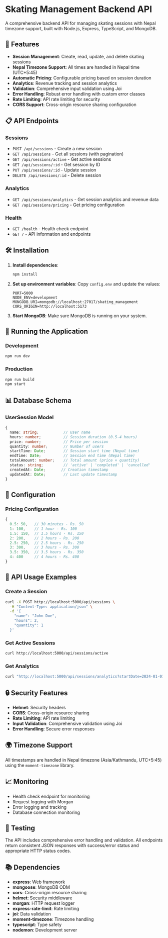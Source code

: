 # Skating Management Backend API

A comprehensive backend API for managing skating sessions with Nepal timezone support, built with Node.js, Express, TypeScript, and MongoDB.

## 🚀 Features

- **Session Management**: Create, read, update, and delete skating sessions
- **Nepal Timezone Support**: All times are handled in Nepal time (UTC+5:45)
- **Automatic Pricing**: Configurable pricing based on session duration
- **Analytics**: Revenue tracking and session analytics
- **Validation**: Comprehensive input validation using Joi
- **Error Handling**: Robust error handling with custom error classes
- **Rate Limiting**: API rate limiting for security
- **CORS Support**: Cross-origin resource sharing configuration

## 📋 API Endpoints

### Sessions
- `POST /api/sessions` - Create a new session
- `GET /api/sessions` - Get all sessions (with pagination)
- `GET /api/sessions/active` - Get active sessions
- `GET /api/sessions/:id` - Get session by ID
- `PUT /api/sessions/:id` - Update session
- `DELETE /api/sessions/:id` - Delete session

### Analytics
- `GET /api/sessions/analytics` - Get session analytics and revenue data
- `GET /api/sessions/pricing` - Get pricing configuration

### Health
- `GET /health` - Health check endpoint
- `GET /` - API information and endpoints

## 🛠️ Installation

1. **Install dependencies**:
   ```bash
   npm install
   ```

2. **Set up environment variables**:
   Copy `config.env` and update the values:
   ```env
   PORT=5000
   NODE_ENV=development
   MONGODB_URI=mongodb://localhost:27017/skating_management
   CORS_ORIGIN=http://localhost:5173
   ```

3. **Start MongoDB**:
   Make sure MongoDB is running on your system.

## 🚀 Running the Application

### Development
```bash
npm run dev
```

### Production
```bash
npm run build
npm start
```

## 📊 Database Schema

### UserSession Model
```typescript
{
  name: string;           // User name
  hours: number;          // Session duration (0.5-4 hours)
  price: number;          // Price per session
  quantity: number;       // Number of users
  startTime: Date;        // Session start time (Nepal time)
  endTime: Date;          // Session end time (Nepal time)
  totalAmount: number;    // Total amount (price × quantity)
  status: string;         // 'active' | 'completed' | 'cancelled'
  createdAt: Date;       // Creation timestamp
  updatedAt: Date;        // Last update timestamp
}
```

## 🔧 Configuration

### Pricing Configuration
```typescript
{
  0.5: 50,   // 30 minutes - Rs. 50
  1: 100,    // 1 hour - Rs. 100
  1.5: 150,  // 1.5 hours - Rs. 150
  2: 200,    // 2 hours - Rs. 200
  2.5: 250,  // 2.5 hours - Rs. 250
  3: 300,    // 3 hours - Rs. 300
  3.5: 350,  // 3.5 hours - Rs. 350
  4: 400     // 4 hours - Rs. 400
}
```

## 📝 API Usage Examples

### Create a Session
```bash
curl -X POST http://localhost:5000/api/sessions \
  -H "Content-Type: application/json" \
  -d '{
    "name": "John Doe",
    "hours": 2,
    "quantity": 1
  }'
```

### Get Active Sessions
```bash
curl http://localhost:5000/api/sessions/active
```

### Get Analytics
```bash
curl "http://localhost:5000/api/sessions/analytics?startDate=2024-01-01&endDate=2024-01-31"
```

## 🔒 Security Features

- **Helmet**: Security headers
- **CORS**: Cross-origin resource sharing
- **Rate Limiting**: API rate limiting
- **Input Validation**: Comprehensive validation using Joi
- **Error Handling**: Secure error responses

## 🌍 Timezone Support

All timestamps are handled in Nepal timezone (Asia/Kathmandu, UTC+5:45) using the `moment-timezone` library.

## 📈 Monitoring

- Health check endpoint for monitoring
- Request logging with Morgan
- Error logging and tracking
- Database connection monitoring

## 🧪 Testing

The API includes comprehensive error handling and validation. All endpoints return consistent JSON responses with success/error status and appropriate HTTP status codes.

## 📚 Dependencies

- **express**: Web framework
- **mongoose**: MongoDB ODM
- **cors**: Cross-origin resource sharing
- **helmet**: Security middleware
- **morgan**: HTTP request logger
- **express-rate-limit**: Rate limiting
- **joi**: Data validation
- **moment-timezone**: Timezone handling
- **typescript**: Type safety
- **nodemon**: Development server
